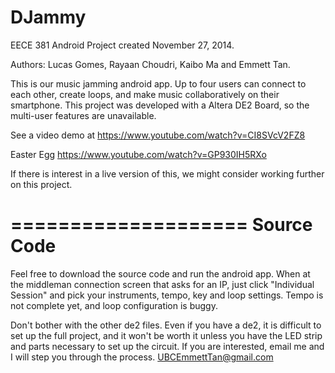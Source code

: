 DJammy
====================

EECE 381 Android Project created November 27, 2014.

Authors: Lucas Gomes, Rayaan Choudri, Kaibo Ma and Emmett Tan.

This is our music jamming android app. Up to four users can connect to each other, create loops,  and make music collaboratively on their smartphone. This project was developed with a Altera DE2 Board, so the multi-user features are unavailable. 

See a video demo at https://www.youtube.com/watch?v=CI8SVcV2FZ8 

Easter Egg https://www.youtube.com/watch?v=GP930IH5RXo

If there is interest in a live version of this, we might consider working further on this project.


====================
Source Code
====================

Feel free to download the source code and run the android app. When at the middleman connection screen that asks for an IP, just click "Individual Session" and pick your instruments, tempo, key and loop settings. Tempo is not complete yet, and loop configuration is buggy. 

Don't bother with the other de2 files. Even if you have a de2, it is difficult to set up the full project, and it won't be worth it unless you have the LED strip and parts necessary to set up the circuit. If you are interested, email me and I will step you through the process. UBCEmmettTan@gmail.com